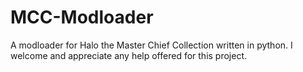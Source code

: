 # MCC-Modloader
A modloader for Halo the Master Chief Collection written in python.
I welcome and appreciate any help offered for this project.
